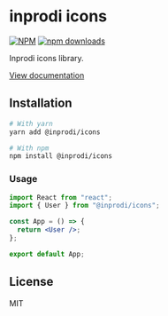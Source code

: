 # inprodi icons
[![NPM](https://img.shields.io/npm/v/@inprodi/icons)](https://www.npmjs.com/package/@inprodi/icons)
[![npm downloads](https://img.shields.io/npm/dm/@inprodi/icons)](https://www.npmjs.com/package/@inprodi/icons)

Inprodi icons library.

[View documentation](https://guileless-parfait-5f3c72.netlify.app/?path=/story/all-icons-iconography--page)


## Installation

```bash
# With yarn
yarn add @inprodi/icons

# With npm
npm install @inprodi/icons
```

### Usage

```jsx
import React from "react";
import { User } from "@inprodi/icons";

const App = () => {
  return <User />;
};

export default App;
```

## License

MIT
